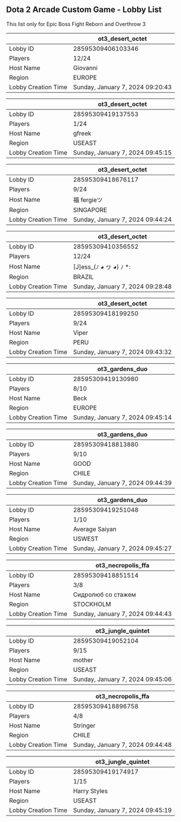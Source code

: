 ## Dota 2 Arcade Custom Game - Lobby List

This list only for Epic Boss Fight Reborn and Overthrow 3

|  | ot3_desert_octet |
| ------ | ------ |
| Lobby ID | 28595309406103346 |
| Players | 12/24 |
| Host Name | Giovanni |
| Region | EUROPE |
| Lobby Creation Time | Sunday, January 7, 2024 09:20:43 |


|  | ot3_desert_octet |
| ------ | ------ |
| Lobby ID | 28595309419137553 |
| Players | 1/24 |
| Host Name | gfreek |
| Region | USEAST |
| Lobby Creation Time | Sunday, January 7, 2024 09:45:15 |


|  | ot3_desert_octet |
| ------ | ------ |
| Lobby ID | 28595309418676117 |
| Players | 9/24 |
| Host Name | 福 fergieツ |
| Region | SINGAPORE |
| Lobby Creation Time | Sunday, January 7, 2024 09:44:24 |


|  | ot3_desert_octet |
| ------ | ------ |
| Lobby ID | 28595309410356552 |
| Players | 12/24 |
| Host Name | [J]ess_(ﾉ ◕ ヮ ◕) ﾉ *: |
| Region | BRAZIL |
| Lobby Creation Time | Sunday, January 7, 2024 09:28:48 |


|  | ot3_desert_octet |
| ------ | ------ |
| Lobby ID | 28595309418199250 |
| Players | 9/24 |
| Host Name | Viper |
| Region | PERU |
| Lobby Creation Time | Sunday, January 7, 2024 09:43:32 |


|  | ot3_gardens_duo |
| ------ | ------ |
| Lobby ID | 28595309419130980 |
| Players | 8/10 |
| Host Name | Beck |
| Region | EUROPE |
| Lobby Creation Time | Sunday, January 7, 2024 09:45:14 |


|  | ot3_gardens_duo |
| ------ | ------ |
| Lobby ID | 28595309418813880 |
| Players | 9/10 |
| Host Name | GOOD |
| Region | CHILE |
| Lobby Creation Time | Sunday, January 7, 2024 09:44:39 |


|  | ot3_gardens_duo |
| ------ | ------ |
| Lobby ID | 28595309419251048 |
| Players | 1/10 |
| Host Name | Average Saiyan |
| Region | USWEST |
| Lobby Creation Time | Sunday, January 7, 2024 09:45:27 |


|  | ot3_necropolis_ffa |
| ------ | ------ |
| Lobby ID | 28595309418851514 |
| Players | 3/8 |
| Host Name | Сидролюб со стажем |
| Region | STOCKHOLM |
| Lobby Creation Time | Sunday, January 7, 2024 09:44:43 |


|  | ot3_jungle_quintet |
| ------ | ------ |
| Lobby ID | 28595309419052104 |
| Players | 9/15 |
| Host Name | mother |
| Region | USEAST |
| Lobby Creation Time | Sunday, January 7, 2024 09:45:06 |


|  | ot3_necropolis_ffa |
| ------ | ------ |
| Lobby ID | 28595309418896758 |
| Players | 4/8 |
| Host Name | Stringer |
| Region | CHILE |
| Lobby Creation Time | Sunday, January 7, 2024 09:44:48 |


|  | ot3_jungle_quintet |
| ------ | ------ |
| Lobby ID | 28595309419174917 |
| Players | 1/15 |
| Host Name | Harry Styles |
| Region | USEAST |
| Lobby Creation Time | Sunday, January 7, 2024 09:45:19 |


